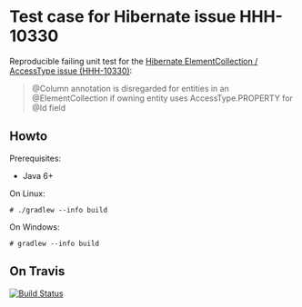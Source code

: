 # Test case for Hibernate issue HHH-10330 #

Reproducible failing unit test for the [Hibernate ElementCollection / AccessType issue (HHH-10330)][HHH-10330]:

> @Column annotation is disregarded for entities in an @ElementCollection if
> owning entity uses AccessType.PROPERTY for @Id field

## Howto ##

Prerequisites:
  - Java 6+

On Linux:

```
# ./gradlew --info build
```

On Windows:

```
# gradlew --info build
```

## On Travis ###

[![Build Status](https://travis-ci.org/bwaldvogel/hibernate-element-collection-access-type.png?branch=master)](https://travis-ci.org/bwaldvogel/hibernate-element-collection-access-type)

[HHH-10330]: https://hibernate.atlassian.net/browse/HHH-10330
